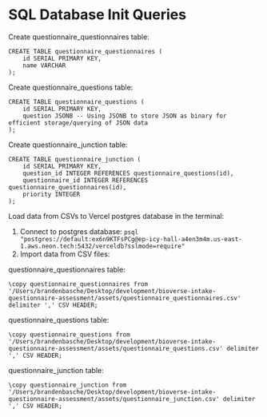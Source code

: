 # SQL Database Init Queries

Create questionnaire_questionnaires table:
```
CREATE TABLE questionnaire_questionnaires (
    id SERIAL PRIMARY KEY,
    name VARCHAR
);
```

Create questionnaire_questions table:
```
CREATE TABLE questionnaire_questions (
    id SERIAL PRIMARY KEY,
    question JSONB -- Using JSONB to store JSON as binary for efficient storage/querying of JSON data
);
```

Create questionnaire_junction table:
```
CREATE TABLE questionnaire_junction (
    id SERIAL PRIMARY KEY,
    question_id INTEGER REFERENCES questionnaire_questions(id),
    questionnaire_id INTEGER REFERENCES questionnaire_questionnaires(id),
    priority INTEGER
);
```

Load data from CSVs to Vercel postgres database in the terminal:
1. Connect to postgres database: `psql "postgres://default:ex6n9KTFsPCg@ep-icy-hall-a4en3m4m.us-east-1.aws.neon.tech:5432/verceldb?sslmode=require"`
2. Import data from CSV files:

questionnaire_questionnaires table:

`\copy questionnaire_questionnaires from '/Users/brandenbasche/Desktop/development/bioverse-intake-questionnaire-assessment/assets/questionnaire_questionnaires.csv' delimiter ',' CSV HEADER;`

questionnaire_questions table:

`\copy questionnaire_questions from '/Users/brandenbasche/Desktop/development/bioverse-intake-questionnaire-assessment/assets/questionnaire_questions.csv' delimiter ',' CSV HEADER;`

questionnaire_junction table:

`\copy questionnaire_junction from '/Users/brandenbasche/Desktop/development/bioverse-intake-questionnaire-assessment/assets/questionnaire_junction.csv' delimiter ',' CSV HEADER;`